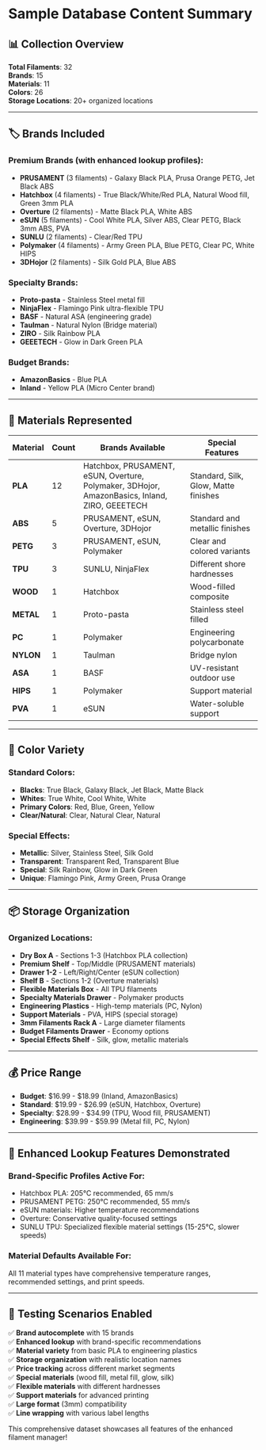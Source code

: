 # Sample Database Content Summary

## 📊 Collection Overview

**Total Filaments**: 32  
**Brands**: 15  
**Materials**: 11  
**Colors**: 26  
**Storage Locations**: 20+ organized locations

---

## 🏷️ Brands Included

### **Premium Brands** (with enhanced lookup profiles):
- **PRUSAMENT** (3 filaments) - Galaxy Black PLA, Prusa Orange PETG, Jet Black ABS
- **Hatchbox** (4 filaments) - True Black/White/Red PLA, Natural Wood fill, Green 3mm PLA
- **Overture** (2 filaments) - Matte Black PLA, White ABS  
- **eSUN** (5 filaments) - Cool White PLA, Silver ABS, Clear PETG, Black 3mm ABS, PVA
- **SUNLU** (2 filaments) - Clear/Red TPU
- **Polymaker** (4 filaments) - Army Green PLA, Blue PETG, Clear PC, White HIPS
- **3DHojor** (2 filaments) - Silk Gold PLA, Blue ABS

### **Specialty Brands**:
- **Proto-pasta** - Stainless Steel metal fill
- **NinjaFlex** - Flamingo Pink ultra-flexible TPU
- **BASF** - Natural ASA (engineering grade)
- **Taulman** - Natural Nylon (Bridge material)
- **ZIRO** - Silk Rainbow PLA
- **GEEETECH** - Glow in Dark Green PLA

### **Budget Brands**:
- **AmazonBasics** - Blue PLA
- **Inland** - Yellow PLA (Micro Center brand)

---

## 🧪 Materials Represented

| Material | Count | Brands Available | Special Features |
|----------|-------|------------------|------------------|
| **PLA** | 12 | Hatchbox, PRUSAMENT, eSUN, Overture, Polymaker, 3DHojor, AmazonBasics, Inland, ZIRO, GEEETECH | Standard, Silk, Glow, Matte finishes |
| **ABS** | 5 | PRUSAMENT, eSUN, Overture, 3DHojor | Standard and metallic finishes |
| **PETG** | 3 | PRUSAMENT, eSUN, Polymaker | Clear and colored variants |
| **TPU** | 3 | SUNLU, NinjaFlex | Different shore hardnesses |
| **WOOD** | 1 | Hatchbox | Wood-filled composite |
| **METAL** | 1 | Proto-pasta | Stainless steel filled |
| **PC** | 1 | Polymaker | Engineering polycarbonate |
| **NYLON** | 1 | Taulman | Bridge nylon |
| **ASA** | 1 | BASF | UV-resistant outdoor use |
| **HIPS** | 1 | Polymaker | Support material |
| **PVA** | 1 | eSUN | Water-soluble support |

---

## 🌈 Color Variety

### **Standard Colors**:
- **Blacks**: True Black, Galaxy Black, Jet Black, Matte Black
- **Whites**: True White, Cool White, White
- **Primary Colors**: Red, Blue, Green, Yellow
- **Clear/Natural**: Clear, Natural Clear, Natural

### **Special Effects**:
- **Metallic**: Silver, Stainless Steel, Silk Gold
- **Transparent**: Transparent Red, Transparent Blue
- **Special**: Silk Rainbow, Glow in Dark Green
- **Unique**: Flamingo Pink, Army Green, Prusa Orange

---

## 📦 Storage Organization

### **Organized Locations**:
- **Dry Box A** - Sections 1-3 (Hatchbox PLA collection)
- **Premium Shelf** - Top/Middle (PRUSAMENT materials)
- **Drawer 1-2** - Left/Right/Center (eSUN collection)
- **Shelf B** - Sections 1-2 (Overture materials)
- **Flexible Materials Box** - All TPU filaments
- **Specialty Materials Drawer** - Polymaker products
- **Engineering Plastics** - High-temp materials (PC, Nylon)
- **Support Materials** - PVA, HIPS (special storage)
- **3mm Filaments Rack A** - Large diameter filaments
- **Budget Filaments Drawer** - Economy options
- **Special Effects Shelf** - Silk, glow, metallic materials

---

## 💰 Price Range

- **Budget**: $16.99 - $18.99 (Inland, AmazonBasics)
- **Standard**: $19.99 - $26.99 (eSUN, Hatchbox, Overture)
- **Specialty**: $28.99 - $34.99 (TPU, Wood fill, PRUSAMENT)
- **Engineering**: $39.99 - $59.99 (Metal fill, PC, Nylon)

---

## 🔬 Enhanced Lookup Features Demonstrated

### **Brand-Specific Profiles Active For**:
- Hatchbox PLA: 205°C recommended, 65 mm/s
- PRUSAMENT PETG: 250°C recommended, 55 mm/s  
- eSUN materials: Higher temperature recommendations
- Overture: Conservative quality-focused settings
- SUNLU TPU: Specialized flexible material settings (15-25°C, slower speeds)

### **Material Defaults Available For**:
All 11 material types have comprehensive temperature ranges, recommended settings, and print speeds.

---

## 🎯 Testing Scenarios Enabled

✅ **Brand autocomplete** with 15 brands  
✅ **Enhanced lookup** with brand-specific recommendations  
✅ **Material variety** from basic PLA to engineering plastics  
✅ **Storage organization** with realistic location names  
✅ **Price tracking** across different market segments  
✅ **Special materials** (wood fill, metal fill, glow, silk)  
✅ **Flexible materials** with different hardnesses  
✅ **Support materials** for advanced printing  
✅ **Large format** (3mm) compatibility  
✅ **Line wrapping** with various label lengths

This comprehensive dataset showcases all features of the enhanced filament manager!